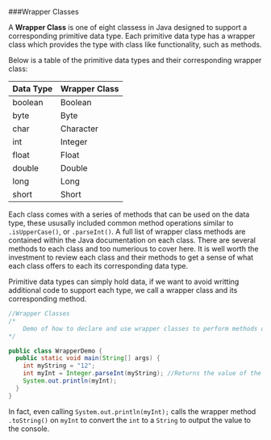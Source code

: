 ###Wrapper Classes

A **Wrapper Class** is one of eight classess in Java designed to support a corresponding primitive data type. Each primitive data type has a wrapper class which provides the type with class like functionality, such as methods.

Below is a table of the primitive data types and their corresponding wrapper class:

| Data Type | Wrapper Class |
| --------- | ------------- |
| boolean   | Boolean       |
| byte      | Byte          |
| char      | Character     |
| int       | Integer       |
| float     | Float         |
| double    | Double        |
| long      | Long          |
| short     | Short         |

Each class comes with a series of methods that can be used on the data type, these ususally included common method operations similar to `.isUpperCase()`, or `.parseInt()`. A full list of wrapper class methods are contained within the Java documentation on each class. There are several methods to each class and too numerious to cover here. It is well worth the investment to review each class and their methods to get a sense of what each class offers to each its corresponding data type. 

Primitive data types can simply hold data, if we want to avoid writting additional code to support each type, we call a wrapper class and its corresponding method. 

```java
//Wrapper Classes
/*
	Demo of how to declare and use wrapper classes to perform methods on primitive data types. 
*/

public class WrapperDemo {
  public static void main(String[] args) {
    int myString = "12";
    int myInt = Integer.parseInt(myString); //Returns the value of the argument, if the argument is not convertible to decimal format this method will throw a NumberFormatException
    System.out.println(myInt);
  }
}
```

In fact, even calling `System.out.println(myInt);` calls the wrapper method `.toString()` on `myInt` to convert the `int` to a `String` to output the value to the console. 